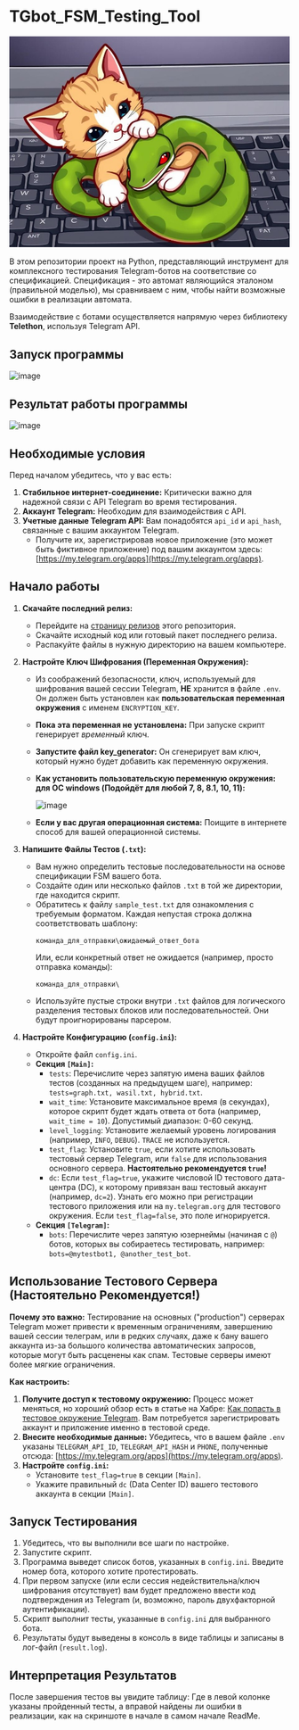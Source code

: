 # TGbot_FSM_Testing_Tool
![кавай](/assets/cawai.jpg)


В этом репозитории проект на Python, представляющий инструмент для комплексного тестирования Telegram-ботов на соответствие со спецификацией. Спецификация - это автомат являющийся эталоном (правильной моделью), мы сравниваем с ним, чтобы найти возможные ошибки в реализации автомата.

Взаимодействие с ботами осуществляется напрямую через библиотеку **Telethon**, используя Telegram API.

## Запуск программы
![image](https://github.com/user-attachments/assets/9f593149-f641-4361-98b9-ce1298fc9070)


## Результат работы программы
![image](https://github.com/user-attachments/assets/eb2abb9b-31fe-4e71-9868-a60d2cd64e47)


## Необходимые условия

Перед началом убедитесь, что у вас есть:

1.  **Стабильное интернет-соединение:** Критически важно для надежной связи с API Telegram во время тестирования.
2.  **Аккаунт Telegram:** Необходим для взаимодействия с API.
3.  **Учетные данные Telegram API:** Вам понадобятся `api_id` и `api_hash`, связанные с вашим аккаунтом Telegram.
    *   Получите их, зарегистрировав новое приложение (это может быть фиктивное приложение) под вашим аккаунтом здесь: [https://my.telegram.org/apps](https://my.telegram.org/apps).

## Начало работы

1.  **Скачайте последний релиз:**
    *   Перейдите на [страницу релизов](https://github.com/J3lackai/TGbot_FSM_Testing_Tool/releases/tag/Python) этого репозитория.
    *   Скачайте исходный код или готовый пакет последнего релиза.
    *   Распакуйте файлы в нужную директорию на вашем компьютере.

2.  **Настройте Ключ Шифрования (Переменная Окружения):**
    *   Из соображений безопасности, ключ, используемый для шифрования вашей сессии Telegram, **НЕ** хранится в файле `.env`. Он должен быть установлен как **пользовательская переменная окружения** с именем `ENCRYPTION_KEY`.
    *   **Пока эта переменная не установлена:** При запуске скрипт генерирует *временный* ключ.
    *   **Запустите файл key_generator:** Он сгенерирует вам ключ, который нужно будет добавить как переменную окружения.
    *   **Как установить пользовательскую переменную окружения: для ОС windows (Подойдёт для любой 7, 8, 8.1, 10, 11):**
       
        ![image](https://github.com/user-attachments/assets/b8c086b7-9ffe-431f-b123-6bcb369f27ce)
        
    *  **Если у вас другая операционная система:** Поищите в интернете способ для вашей операционной системы.

3.  **Напишите Файлы Тестов (`.txt`):**
    *   Вам нужно определить тестовые последовательности на основе спецификации FSM вашего бота.
    *   Создайте один или несколько файлов `.txt` в той же директории, где находится скрипт.
    *   Обратитесь к файлу `sample_test.txt` для ознакомления с требуемым форматом. Каждая непустая строка должна соответствовать шаблону:
        ```
        команда_для_отправки\ожидаемый_ответ_бота
        ```
        Или, если конкретный ответ не ожидается (например, просто отправка команды):
        ```
        команда_для_отправки\
        ```
    *   Используйте пустые строки внутри `.txt` файлов для логического разделения тестовых блоков или последовательностей. Они будут проигнорированы парсером.

4.  **Настройте Конфигурацию (`config.ini`):**
    *   Откройте файл `config.ini`.
    *   **Секция `[Main]`:**
        *   `tests`: Перечислите через запятую имена ваших файлов тестов (созданных на предыдущем шаге), например: `tests=graph.txt, wasil.txt, hybrid.txt`.
        *   `wait_time`: Установите максимальное время (в секундах), которое скрипт будет ждать ответа от бота (например, `wait_time = 10`). Допустимый диапазон: 0-60 секунд.
        *   `level_logging`: Установите желаемый уровень логирования (например, `INFO`, `DEBUG`). `TRACE` не используется.
        *   `test_flag`: Установите `true`, если хотите использовать тестовый сервер Telegram, или `false` для использования основного сервера. **Настоятельно рекомендуется `true`!**
        *   `dc`: Если `test_flag=true`, укажите числовой ID тестового дата-центра (DC), к которому привязан ваш тестовый аккаунт (например, `dc=2`). Узнать его можно при регистрации тестового приложения или на `my.telegram.org` для тестового окружения. Если `test_flag=false`, это поле игнорируется.
    *   **Секция `[Telegram]`:**
        *   `bots`: Перечислите через запятую юзернеймы (начиная с `@`) ботов, которых вы собираетесь тестировать, например: `bots=@mytestbot1, @another_test_bot`.

## Использование Тестового Сервера (Настоятельно Рекомендуется!)

**Почему это важно:** Тестирование на основных ("production") серверах Telegram может привести к временным ограничениям, завершению вашей сессии телеграм, или в редких случаях, даже к бану вашего аккаунта из-за большого количества автоматических запросов, которые могут быть расценены как спам. Тестовые серверы имеют более мягкие ограничения.

**Как настроить:**

1.  **Получите доступ к тестовому окружению:** Процесс может меняться, но хороший обзор есть в статье на Хабре: [Как попасть в тестовое окружение Telegram](https://habr.com/ru/companies/selectel/articles/763286/). Вам потребуется зарегистрировать аккаунт и приложение именно в тестовой среде.
2.  **Внесите необходимые данные:** Убедитесь, что в вашем файле `.env` указаны `TELEGRAM_API_ID`, `TELEGRAM_API_HASH` и `PHONE`, полученные отсюда: [https://my.telegram.org/apps](https://my.telegram.org/apps).
4.  **Настройте `config.ini`:**
    *   Установите `test_flag=true` в секции `[Main]`.
    *   Укажите правильный `dc` (Data Center ID) вашего тестового аккаунта в секции `[Main]`.

## Запуск Тестирования

1.  Убедитесь, что вы выполнили все шаги по настройке.
2.  Запустите скрипт.
4.  Программа выведет список ботов, указанных в `config.ini`. Введите номер бота, которого хотите протестировать.
5.  При первом запуске (или если сессия недействительна/ключ шифрования отсутствует) вам будет предложено ввести код подтверждения из Telegram (и, возможно, пароль двухфакторной аутентификации).
6.  Скрипт выполнит тесты, указанные в `config.ini` для выбранного бота.
7.  Результаты будут выведены в консоль в виде таблицы и записаны в лог-файл (`result.log`).

## Интерпретация Результатов

После завершения тестов вы увидите таблицу: Где в левой колонке указаны пройденный тесты, а вправой найдены ли ошибки в реализации, как на скриншоте в начале в самом начале ReadMe.
